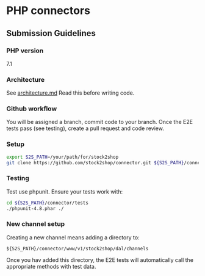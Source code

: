 # PHP connectors

## Submission Guidelines

### PHP version
7.1

### Architecture

See [architecture.md](architecture.md)
Read this before writing code.

### Github workflow

You will be assigned a branch, commit code to your branch.
Once the E2E tests pass (see testing), create a pull request and code review.

### Setup

```bash
export S2S_PATH=/your/path/for/stock2shop
git clone https://github.com/stock2shop/connector.git ${S2S_PATH}/connector
```

### Testing

Test use phpunit.
Ensure your tests work with:

```bash
cd ${S2S_PATH}/connector/tests
./phpunit-4.8.phar ./
```

### New channel setup

Creating a new channel means adding a directory to:

`${S2S_PATH}/connector/www/v1/stock2shop/dal/channels`

Once you hav added this directory, the E2E tests will automatically
call the appropriate methods with test data.

